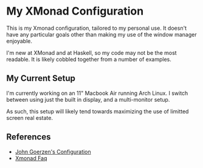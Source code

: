 My XMonad Configuration
=======================

This is my Xmonad configuration, tailored to my personal use. It
doesn't have any particular goals other than making my use of the
window manager enjoyable.

I'm new at XMonad and at Haskell, so my code may not be the most
readable. It is likely cobbled together from a number of examples.


My Current Setup
----------------

I'm currently working on an 11" Macbook Air running Arch Linux. I
switch between using just the built in display, and a multi-monitor
setup.

As such, this setup will likely tend towards maximizing the use of
limitted screen real estate.


References
----------

- [John Goerzen's Configuration](https://wiki.haskell.org/Xmonad/Config_archive/JohnGoerzen's_Configuration)
- [Xmonad Faq](https://wiki.haskell.org/Xmonad/Frequently_asked_questions)
